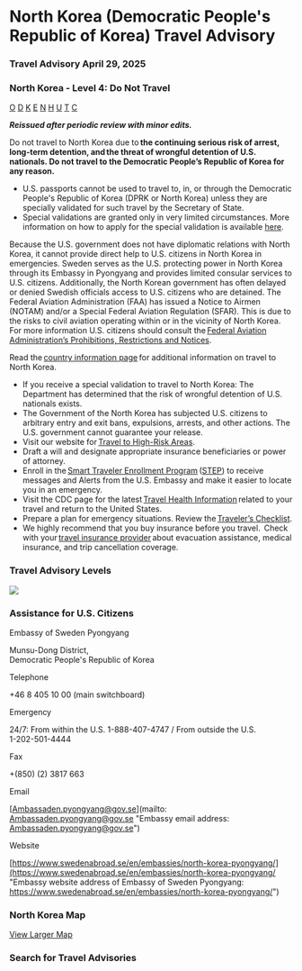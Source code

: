 # North Korea (Democratic People's Republic of Korea) Travel Advisory

### Travel Advisory April 29, 2025

### North Korea - Level 4: Do Not Travel

[O](javascript:void(0); "Tool Tip: Other")
[D](javascript:void(0); "Tool Tip: Wrongful Detention")
[K](javascript:void(0); "Tool Tip: Kidnap and Hostage")
[E](javascript:void(0); "Tool Tip: Event")
[N](javascript:void(0); "Tool Tip: Disaster")
[H](javascript:void(0); "Tool Tip: Health")
[U](javascript:void(0); "Tool Tip: Civil Unrest")
[T](javascript:void(0); "Tool Tip: Terrorism")
[C](javascript:void(0); "Tool Tip: Crimes")

***Reissued after periodic review with minor edits.***

Do not travel to North Korea due to **the continuing serious risk of arrest, long-term detention, and the threat of wrongful detention of U.S. nationals. Do not travel to the Democratic People’s Republic of Korea for any reason.**

* U.S. passports cannot be used to travel to, in, or through the Democratic People's Republic of Korea (DPRK or North Korea) unless they are specially validated for such travel by the Secretary of State.
* Special validations are granted only in very limited circumstances. More information on how to apply for the special validation is available [here](https://travel.state.gov/content/travel/en/passports/requirements/passport-for-travel-to-north-korea.html).

Because the U.S. government does not have diplomatic relations with North Korea, it cannot provide direct help to U.S. citizens in North Korea in emergencies. Sweden serves as the U.S. protecting power in North Korea through its Embassy in Pyongyang and provides limited consular services to U.S. citizens. Additionally, the North Korean government has often delayed or denied Swedish officials access to U.S. citizens who are detained. The Federal Aviation Administration (FAA) has issued a Notice to Airmen (NOTAM) and/or a Special Federal Aviation Regulation (SFAR). This is due to the risks to civil aviation operating within or in the vicinity of North Korea. For more information U.S. citizens should consult the [Federal Aviation Administration’s Prohibitions, Restrictions and Notices](https://travel.state.gov/content/travel/en/traveladvisories/traveladvisories/north-korea-travel-advisory.html#ExternalPopup).

Read the [country information page](https://travel.state.gov/content/travel/en/international-travel/International-Travel-Country-Information-Pages/KoreaDemocraticPeoplesRepublicof.html) for additional information on travel to North Korea.

* If you receive a special validation to travel to North Korea: The Department has determined that the risk of wrongful detention of U.S. nationals exists.
* The Government of the North Korea has subjected U.S. citizens to arbitrary entry and exit bans, expulsions, arrests, and other actions. The U.S. government cannot guarantee your release.
* Visit our website for [Travel to High-Risk Areas](https://travel.state.gov/content/passports/en/go/TraveltoHighRiskAreas.html).
* Draft a will and designate appropriate insurance beneficiaries or power of attorney.
* Enroll in the [Smart Traveler Enrollment Program](https://step.state.gov/step/) ([STEP](https://step.state.gov/step/)) to receive messages and Alerts from the U.S. Embassy and make it easier to locate you in an emergency.
* Visit the CDC page for the latest [Travel Health Information](https://wwwnc.cdc.gov/travel/destinations/list) related to your travel and return to the United States.
* Prepare a plan for emergency situations. Review the [Traveler’s Checklist](https://travel.state.gov/content/passports/en/go/checklist.html).
* We highly recommend that you buy insurance before you travel.  Check with your [travel insurance provider](https://travel.state.gov/content/travel/en/international-travel/before-you-go/your-health-abroad/Insurance_Coverage_Overseas.html) about evacuation assistance, medical insurance, and trip cancellation coverage.

### Travel Advisory Levels

[![](/content/dam/NEWTravelAssets/images/travel-levelv1.svg)](/content/travel/en/international-travel/before-you-go/about-our-new-products.html "Travel Advisory Levels")

### Assistance for U.S. Citizens

Embassy of Sweden Pyongyang

Munsu-Dong District,  
Democratic People's Republic of Korea

Telephone

+46 8 405 10 00 (main switchboard)

Emergency

24/7: From within the U.S. 1-888-407-4747 / From outside the U.S.  
1-202-501-4444

Fax

+(850) (2) 3817 663

Email

[Ambassaden.pyongyang@gov.se](mailto: Ambassaden.pyongyang@gov.se "Embassy email address: Ambassaden.pyongyang@gov.se")

Website

[https://www.swedenabroad.se/en/embassies/north-korea-pyongyang/](https://www.swedenabroad.se/en/embassies/north-korea-pyongyang/ "Embassy website address of Embassy of Sweden Pyongyang: https://www.swedenabroad.se/en/embassies/north-korea-pyongyang/")

### North Korea Map

[View Larger Map](https://travelmaps.state.gov/TSGMap/?extent=119.695143596,36.795058237,132.993324356,42.174352933 "Map of North Korea")



### Search for Travel Advisories